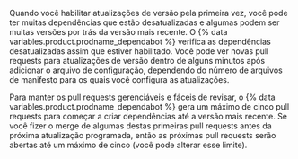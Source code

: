 Quando você habilitar atualizações de versão pela primeira vez, você pode ter muitas dependências que estão desatualizadas e algumas podem ser muitas versões por trás da versão mais recente. O {% data variables.product.prodname_dependabot %} verifica as dependências desatualizadas assim que estiver habilitado. Você pode ver novas pull requests para atualizações de versão dentro de alguns minutos após adicionar o arquivo de configuração, dependendo do número de arquivos de manifesto para os quais você configura as atualizações.

Para manter os pull requests gerenciáveis e fáceis de revisar, o {% data variables.product.prodname_dependabot %} gera um máximo de cinco pull requests para começar a criar dependências até a versão mais recente. Se você fizer o merge de algumas destas primeiras pull requests antes da próxima atualização programada, então as próximas pull requests serão abertas até um máximo de cinco (você pode alterar esse limite).

